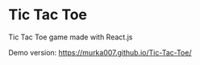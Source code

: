 # Tic Tac Toe

Tic Tac Toe game made with React.js

Demo version: https://murka007.github.io/Tic-Tac-Toe/
